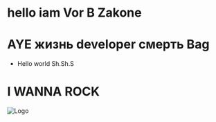 
# hello iam Vor B Zakone
# AYE жизнь developer смерть Bag
- Hello world Sh.Sh.S
# I WANNA ROCK 
![Logo](https://www.justwatch.com/images/backdrop/293977173/s640/naruto-spin-off-rock-lee-and-his-ninja-pals)
